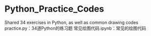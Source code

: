 # Python_Practice_Codes
Shared 34 exercises in Python, as well as common drawing codes
practice.py：34道Python的练习题
常见绘图代码.ipynb：常见的绘图代码

